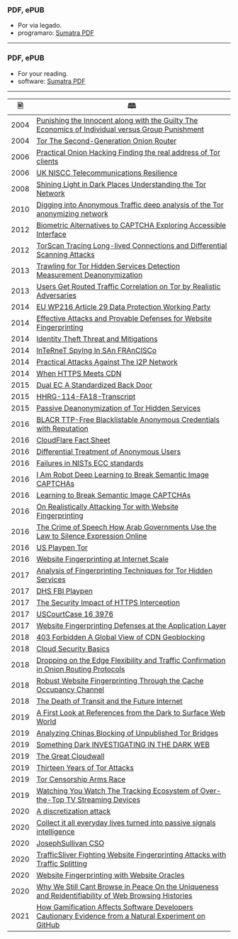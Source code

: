 ### PDF, ePUB


- Por via legado.
- programaro: [Sumatra PDF](https://www.sumatrapdfreader.org/free-pdf-reader.html)


-----

### PDF, ePUB


- For your reading.
- software: [Sumatra PDF](https://www.sumatrapdfreader.org/free-pdf-reader.html)

-----

| &#128441; | &#128366; |
|  ---  |  ---  |
| 2004 | [Punishing the Innocent along with the Guilty The Economics of Individual versus Group Punishment](2004-Punishing_the_Innocent_along_with_the_Guilty_The_Economics_of_Individual_versus_Group_Punishment.pdf) |
| 2004 | [Tor The Second-Generation Onion Router](2004-Tor_The_Second-Generation_Onion_Router.pdf) |
| 2006 | [Practical Onion Hacking Finding the real address of Tor clients](2006-Practical_Onion_Hacking_Finding_the_real_address_of_Tor_clients.pdf) |
| 2006 | [UK NISCC Telecommunications Resilience](2006-UK_NISCC_Telecommunications_Resilience.pdf) |
| 2008 | [Shining Light in Dark Places Understanding the Tor Network](2008-Shining_Light_in_Dark_Places_Understanding_the_Tor_Network.pdf) |
| 2010 | [Digging into Anonymous Traffic deep analysis of the Tor anonymizing network](2010-Digging_into_Anonymous_Traffic_deep_analysis_of_the_Tor_anonymizing_network.pdf) |
| 2012 | [Biometric Alternatives to CAPTCHA Exploring Accessible Interface](2012-Biometric_Alternatives_to_CAPTCHA_Exploring_Accessible_Interface.pdf) |
| 2012 | [TorScan Tracing Long-lived Connections and Differential Scanning Attacks](2012-TorScan_Tracing_Long-lived_Connections_and_Differential_Scanning_Attacks.pdf) |
| 2013 | [Trawling for Tor Hidden Services Detection Measurement Deanonymization](2013-Trawling_for_Tor_Hidden_Services_Detection_Measurement_Deanonymization.pdf) |
| 2013 | [Users Get Routed Traffic Correlation on Tor by Realistic Adversaries](2013-Users_Get_Routed_Traffic_Correlation_on_Tor_by_Realistic_Adversaries.pdf) |
| 2014 | [EU WP216 Article 29 Data Protection Working Party](2014-euWP216_Article_29_Data_Protection_Working_Party.pdf) |
| 2014 | [Effective Attacks and Provable Defenses for Website Fingerprinting](2014-Effective_Attacks_and_Provable_Defenses_for_Website_Fingerprinting.pdf) |
| 2014 | [Identity Theft Threat and Mitigations](2014-Identity_Theft_Threat_and_Mitigations.pdf) |
| 2014 | [InTeRneT SpyIng In SAn FRAnCISCo](2014-InTeRneT_SpyIng_In_SAn_FRAnCISCo.pdf) |
| 2014 | [Practical Attacks Against The I2P Network](2014-Practical_Attacks_Against_The_I2P_Network.pdf) |
| 2014 | [When HTTPS Meets CDN](2014-When_HTTPS_Meets_CDN.pdf) |
| 2015 | [Dual EC A Standardized Back Door](2015-Dual_EC_A_Standardized_Back_Door.pdf) |
| 2015 | [HHRG-114-FA18-Transcript](2015-HHRG-114-FA18-Transcript.pdf) |
| 2015 | [Passive Deanonymization of Tor Hidden Services](2015-Passive_Deanonymization_of_Tor_Hidden_Services.pdf) |
| 2016 | [BLACR TTP-Free Blacklistable Anonymous Credentials with Reputation](2016-BLACR_TTP-Free_Blacklistable_Anonymous_Credentials_with_Reputation.pdf) |
| 2016 | [CloudFlare Fact Sheet](2016-CloudFlare_Fact_Sheet.pdf) |
| 2016 | [Differential Treatment of Anonymous Users](2016-Differential_Treatment_of_Anonymous_Users.pdf) |
| 2016 | [Failures in NISTs ECC standards](2016-Failures_in_NISTs_ECC_standards.pdf) |
| 2016 | [I Am Robot Deep Learning to Break Semantic Image CAPTCHAs](2016-I_Am_Robot_Deep_Learning_to_Break_Semantic_Image_CAPTCHAs.pdf) |
| 2016 | [Learning to Break Semantic Image CAPTCHAs](2016-Learning_to_Break_Semantic_Image_CAPTCHAs.pdf) |
| 2016 | [On Realistically Attacking Tor with Website Fingerprinting](2016-On_Realistically_Attacking_Tor_with_Website_Fingerprinting.pdf) |
| 2016 | [The Crime of Speech How Arab Governments Use the Law to Silence Expression Online](2016-The_Crime_of_Speech_How_Arab_Governments_Use_the_Law_to_Silence_Expression_Online.pdf) |
| 2016 | [US Playpen Tor](2016-US_Playpen_Tor.pdf) |
| 2016 | [Website Fingerprinting at Internet Scale](2016-Website_Fingerprinting_at_Internet_Scale.pdf) |
| 2017 | [Analysis of Fingerprinting Techniques for Tor Hidden Services](2017-Analysis_of_Fingerprinting_Techniques_for_Tor_Hidden_Services.pdf) |
| 2017 | [DHS FBI Playpen](2017-DHS_FBI_Playpen.pdf) |
| 2017 | [The Security Impact of HTTPS Interception](2017-The_Security_Impact_of_HTTPS_Interception.pdf) |
| 2017 | [USCourtCase 16 3976](2017-USCourtCase_16_3976.pdf) |
| 2017 | [Website Fingerprinting Defenses at the Application Layer](2017-Website_Fingerprinting_Defenses_at_the_Application_Layer.pdf) |
| 2018 | [403 Forbidden A Global View of CDN Geoblocking](2018-403_Forbidden_A_Global_View_of_CDN_Geoblocking.pdf) |
| 2018 | [Cloud Security Basics](2018-Cloud_Security_Basics.pdf) |
| 2018 | [Dropping on the Edge Flexibility and Traffic Confirmation in Onion Routing Protocols](2018-Dropping_on_the_Edge_Flexibility_and_Traffic_Confirmation_in_Onion_Routing_Protocols.pdf) |
| 2018 | [Robust Website Fingerprinting Through the Cache Occupancy Channel](2018-Robust_Website_Fingerprinting_Through_the_Cache_Occupancy_Channel.pdf) |
| 2018 | [The Death of Transit and the Future Internet](2018-The_Death_of_Transit_and_the_Future_Internet.pdf) |
| 2019 | [A First Look at References from the Dark to Surface Web World](2019-A_First_Look_at_References_from_the_Dark_to_Surface_Web_World.pdf) |
| 2019 | [Analyzing Chinas Blocking of Unpublished Tor Bridges](2019-Analyzing_Chinas_Blocking_of_Unpublished_Tor_Bridges.pdf) |
| 2019 | [Something Dark INVESTIGATING IN THE DARK WEB](2019-Something_Dark_INVESTIGATING_IN_THE_DARK_WEB) |
| 2019 | [The Great Cloudwall](2019-The_Great_Cloudwall.pdf) |
| 2019 | [Thirteen Years of Tor Attacks](2019-Thirteen_Years_of_Tor_Attacks.pdf) |
| 2019 | [Tor Censorship Arms Race](2019-Tor_Censorship_Arms_Race.pdf) |
| 2019 | [Watching You Watch The Tracking Ecosystem of Over-the-Top TV Streaming Devices](2019-Watching_You_Watch_The_Tracking_Ecosystem_of_Over-the-Top_TV_Streaming_Devices.pdf) |
| 2020 | [A discretization attack](2020-A_discretization_attack.pdf) |
| 2020 | [Collect it all everyday lives turned into passive signals intelligence](2020-Collect_it_all_everyday_lives_turned_into_passive_signals_intelligence.pdf) |
| 2020 | [JosephSullivan CSO](2020-JosephSullivan_CSO.pdf) |
| 2020 | [TrafficSliver Fighting Website Fingerprinting Attacks with Traffic Splitting](2020-TrafficSliver_Fighting_Website_Fingerprinting_Attacks_with_Traffic_Splitting.pdf) |
| 2020 | [Website Fingerprinting with Website Oracles](2020-Website_Fingerprinting_with_Website_Oracles.pdf) |
| 2020 | [Why We Still Cant Browse in Peace On the Uniqueness and Reidentifiability of Web Browsing Histories](2020-Why_We_Still_Cant_Browse_in_Peace_On_the_Uniqueness_and_Reidentifiability_of_Web_Browsing_Histories.pdf) |
| 2021 | [How Gamification Affects Software Developers Cautionary Evidence from a Natural Experiment on GitHub](2021-How_Gamification_Affects_Software_Developers_Cautionary_Evidence_from_a_Natural_Experiment_on_GitHub.pdf) |
